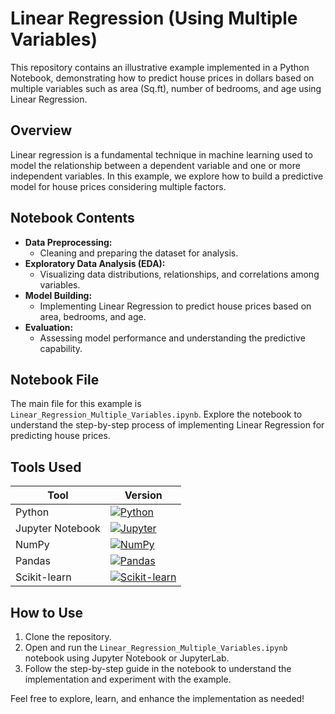# Linear Regression (Using Multiple Variables)

This repository contains an illustrative example implemented in a Python Notebook, demonstrating how to predict house prices in dollars based on multiple variables such as area (Sq.ft), number of bedrooms, and age using Linear Regression.

## Overview

Linear regression is a fundamental technique in machine learning used to model the relationship between a dependent variable and one or more independent variables. In this example, we explore how to build a predictive model for house prices considering multiple factors.

## Notebook Contents

- **Data Preprocessing:** 
  - Cleaning and preparing the dataset for analysis.
- **Exploratory Data Analysis (EDA):** 
  - Visualizing data distributions, relationships, and correlations among variables.
- **Model Building:** 
  - Implementing Linear Regression to predict house prices based on area, bedrooms, and age.
- **Evaluation:** 
  - Assessing model performance and understanding the predictive capability.

## Notebook File

The main file for this example is `Linear_Regression_Multiple_Variables.ipynb`. Explore the notebook to understand the step-by-step process of implementing Linear Regression for predicting house prices.

## Tools Used

| Tool             | Version   |
|------------------|-----------|
| Python           | [![Python](https://img.shields.io/badge/Python-3.8%2B-blue)](https://www.python.org/) |
| Jupyter Notebook | [![Jupyter](https://img.shields.io/badge/Jupyter-Notebook-orange)](https://jupyter.org/) |
| NumPy            | [![NumPy](https://img.shields.io/badge/NumPy-1.21.4-yellow)](https://numpy.org/) |
| Pandas           | [![Pandas](https://img.shields.io/badge/Pandas-1.3.3-green)](https://pandas.pydata.org/) |
| Scikit-learn     | [![Scikit-learn](https://img.shields.io/badge/Scikit--learn-0.24.2-blueviolet)](https://scikit-learn.org/) |

## How to Use

1. Clone the repository.
2. Open and run the `Linear_Regression_Multiple_Variables.ipynb` notebook using Jupyter Notebook or JupyterLab.
3. Follow the step-by-step guide in the notebook to understand the implementation and experiment with the example.

Feel free to explore, learn, and enhance the implementation as needed!
